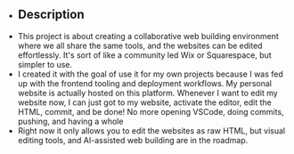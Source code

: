 - ## Description
- This project is about creating a collaborative web building environment where we all share the same tools, and the websites can be edited effortlessly. It's sort of like a community led Wix or Squarespace, but simpler to use.
- I created it with the goal of use it for my own projects because I was fed up with the frontend tooling and deployment workflows. My personal website is actually hosted on this platform. Whenever I want to edit my website now, I can just got to my website, activate the editor, edit the HTML, commit, and be done! No more opening VSCode, doing commits, pushing, and having a whole
- Right now it only allows you to edit the websites as raw HTML, but visual editing tools, and AI-assisted web building are in the roadmap.